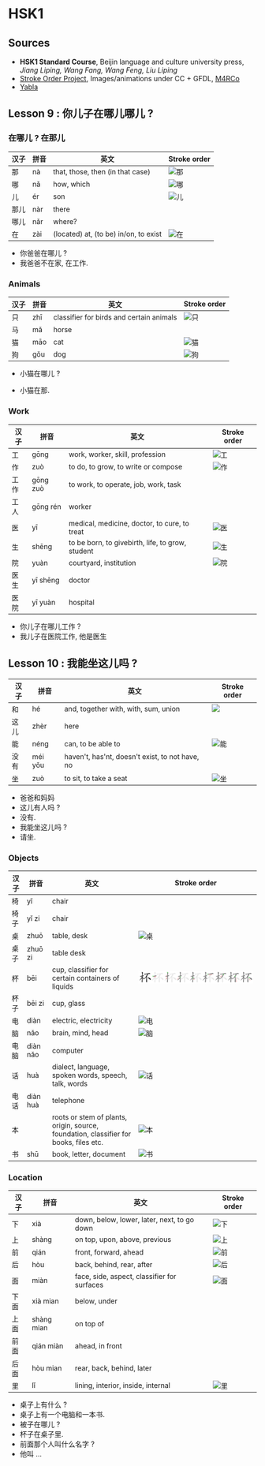# HSK1

## Sources

- **HSK1 Standard Course**, Beijin language and culture university press, *Jiang Liping, Wang Fang, Wang Feng, Liu Liping*
- [Stroke Order Project](https://commons.wikimedia.org/wiki/Commons:Stroke_Order_Project), Images/animations under CC + GFDL, [M4RCo](https://commons.wikimedia.org/wiki/User:M4RC0)
- [Yabla](https://chinese.yabla.com)

## Lesson 9 : 你儿子在哪儿哪儿 ?

### 在哪儿 ? 在那儿

| 汉子 | 拼音 | 英文                                  | Stroke order                                              |
| ---- | ---- | ------------------------------------- | --------------------------------------------------------- |
| 那   | nà   | that, those, then (in that case)      | ![那](Stroke_order/那.png)                                |
| 哪   | nǎ   | how, which                            | ![哪](Stroke_order/哪.png)                                |
| 儿   | ér   | son                                   | ![儿](Stroke_order/儿.png)                                |
| 那儿 | nàr  | there                                 |                                                           |
| 哪儿 | nǎr  | where?                                |                                                           |
| 在   | zài  | (located) at, (to be) in/on, to exist | ![在](C:\Users\Hugo\OneDrive\Chinese\Stroke_order\在.png) |

- 你爸爸在哪儿 ?
- 我爸爸不在家, 在工作.

### Animals

| 汉子 | 拼音 | 英文                                     | Stroke order                                              |
| ---- | ---- | ---------------------------------------- | --------------------------------------------------------- |
| 只   | zhī  | classifier for birds and certain animals | ![只](C:\Users\Hugo\OneDrive\Chinese\Stroke_order\只.png) |
| 马   | mǎ   | horse                                    |                                                           |
| 猫   | māo  | cat                                      | ![猫](C:\Users\Hugo\OneDrive\Chinese\Stroke_order\猫.png) |
| 狗   | gǒu  | dog                                      | ![狗](C:\Users\Hugo\OneDrive\Chinese\Stroke_order\狗.png) |

- 小猫在哪儿 ?

- 小猫在那.

### Work

| 汉子 | 拼音     | 英文                                             | Stroke order                                              |
| ---- | -------- | ------------------------------------------------ | --------------------------------------------------------- |
| 工   | gōng     | work, worker, skill, profession                  | ![工](C:\Users\Hugo\OneDrive\Chinese\Stroke_order\工.png) |
| 作   | zuò      | to do, to grow, to write or compose              | ![作](C:\Users\Hugo\OneDrive\Chinese\Stroke_order\作.png) |
| 工作 | gōng zuò | to work, to operate, job, work, task             |                                                           |
| 工人 | gōng rén | worker                                           |                                                           |
| 医   | yī       | medical, medicine, doctor, to cure, to treat     | ![医](C:\Users\Hugo\OneDrive\Chinese\Stroke_order\医.png) |
| 生   | shēng    | to be born, to givebirth, life, to grow, student | ![生](Stroke_order/生.png)                                |
| 院   | yuàn     | courtyard, institution                           | ![院](C:\Users\Hugo\OneDrive\Chinese\Stroke_order\院.png) |
| 医生 | yī shēng | doctor                                           |                                                           |
| 医院 | yī yuàn  | hospital                                         |                                                           |

- 你儿子在哪儿工作 ?
- 我儿子在医院工作, 他是医生

## Lesson 10 : 我能坐这儿吗 ?

| 汉子 | 拼音    | 英文                                            | Stroke order                                              |
| ---- | ------- | ----------------------------------------------- | --------------------------------------------------------- |
| 和   | hé      | and, together with, with, sum, union            | ![](C:\Users\Hugo\OneDrive\Chinese\Stroke_order\和.png)   |
| 这儿 | zhèr    | here                                            |                                                           |
| 能   | néng    | can, to be able to                              | ![能](C:\Users\Hugo\OneDrive\Chinese\Stroke_order\能.png) |
| 没有 | méi yǒu | haven't, has'nt, doesn't exist, to not have, no |                                                           |
| 坐   | zuò     | to sit, to take a seat                          | ![坐](C:\Users\Hugo\OneDrive\Chinese\Stroke_order\坐.png) |

- 爸爸和妈妈
- 这儿有人吗 ?
- 没有.
- 我能坐这儿吗 ?
- 请坐.

### Objects

| 汉子 | 拼音     | 英文                                                         | Stroke order                                              |
| ---- | -------- | ------------------------------------------------------------ | --------------------------------------------------------- |
| 椅   | yǐ       | chair                                                        |                                                           |
| 椅子 | yǐ zi    | chair                                                        |                                                           |
| 桌   | zhuō     | table, desk                                                  | ![桌](C:\Users\Hugo\OneDrive\Chinese\Stroke_order\桌.png) |
| 桌子 | zhuō zi  | table desk                                                   |                                                           |
| 杯   | bēi      | cup, classifier for certain containers of liquids            | ![杯](Stroke_order/杯.png)                                |
| 杯子 | bēi zi   | cup, glass                                                   |                                                           |
| 电   | diàn     | electric, electricity                                        | ![电](C:\Users\Hugo\OneDrive\Chinese\Stroke_order\电.png) |
| 脑   | nǎo      | brain, mind, head                                            | ![脑](C:\Users\Hugo\OneDrive\Chinese\Stroke_order\脑.png) |
| 电脑 | diàn nǎo | computer                                                     |                                                           |
| 话   | huà      | dialect, language, spoken words, speech, talk, words         | ![话](C:\Users\Hugo\OneDrive\Chinese\Stroke_order\话.png) |
| 电话 | diàn huà | telephone                                                    |                                                           |
| 本   |          | roots or stem of plants, origin, source, foundation, classifier for books, files etc. | ![本](C:\Users\Hugo\OneDrive\Chinese\Stroke_order\本.png) |
| 书   | shū      | book, letter, document                                       | ![书](Stroke_order/书.png)                                |

### Location

| 汉子 | 拼音       | 英文                                        | Stroke order                                              |
| ---- | ---------- | ------------------------------------------- | --------------------------------------------------------- |
| 下   | xià        | down, below, lower, later, next, to go down | ![下](Stroke_order/下.png)                                |
| 上   | shàng      | on top, upon, above, previous               | ![上](Stroke_order/上.png)                                |
| 前   | qián       | front, forward, ahead                       | ![前](C:\Users\Hugo\OneDrive\Chinese\Stroke_order\前.png) |
| 后   | hòu        | back, behind, rear, after                   | ![后](C:\Users\Hugo\OneDrive\Chinese\Stroke_order\后.png) |
| 面   | miàn       | face, side, aspect, classifier for surfaces | ![面](C:\Users\Hugo\OneDrive\Chinese\Stroke_order\面.png) |
| 下面 | xià mian   | below, under                                |                                                           |
| 上面 | shàng mian | on top of                                   |                                                           |
| 前面 | qián miàn  | ahead, in front                             |                                                           |
| 后面 | hòu mian   | rear, back, behind, later                   |                                                           |
| 里   | lǐ         | lining, interior, inside, internal          | ![里](C:\Users\Hugo\OneDrive\Chinese\Stroke_order\里.png) |

- 桌子上有什么 ?
- 桌子上有一个电脑和一本书.
- 被子在哪儿 ?
- 杯子在桌子里.
- 前面那个人叫什么名字 ?
- 他叫 ...